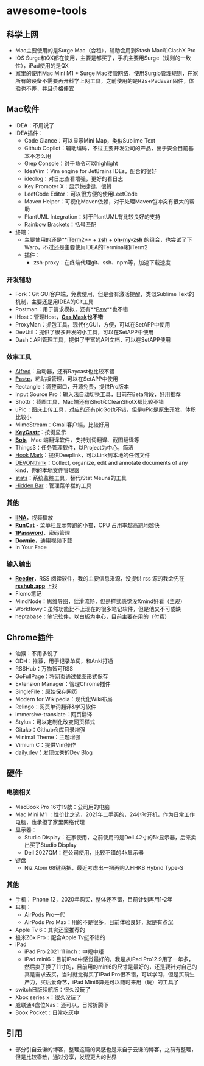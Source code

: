 # awesome-tools

## 科学上网

* Mac主要使用的是Surge Mac（合租），辅助会用到Stash  Mac和ClashX Pro
* IOS Surge和QX都在使用，主要是都买了，手机主要用Surge（规则的一致性），iPad使用的是QX
* 家里的使用Mac Mini M1 \+ Surge  Mac接管网络，使用Surgio管理规则，在家所有的设备不需要再开科学上网工具，之前使用的是R2s\+Padavan固件，体验也不差，并且价格便宜
## Mac软件

* IDEA：不用说了
* IDEA插件：
  * Code Glance：可以显示Mini Map，类似Sublime Text
  * Github Copilot：辅助编码，不过主要开发公司的产品，出于安全目前基本不怎么用
  * Grep Console：对于命令可以highlight
  * IdeaVim：Vim engine for JetBrains IDEs，配合的很好
  * ideolog：对日志查看增强，更好的看日志
  * Key Promoter X：显示快捷键，很赞
  * LeetCode Editor：可以很方便的使用LeetCode
  * Maven Helper：可视化Maven依赖，对于处理Maven包冲突有很大的帮助
  * PlantUML Integration：对于PlantUML有比较良好的支持
  * Rainbow Brackets：括号匹配
* 终端：
  * 主要使用的还是**[iTerm2](https://www.iterm2.com/)** \+ **[zsh](https://en.wikipedia.org/wiki/Z_shell)** \+ **[oh-my-zsh](https://github.com/robbyrussell/oh-my-zsh)** 的组合，也尝试了下Warp，不过还是主要使用IDEA的Terminal和iTerm2
  * 插件：
    * zsh-proxy：在终端代理git、ssh、npm等，加速下载速度

### 开发辅助
* Fork：Git GUI客户端，免费使用，但是会有激活提醒，类似Sublime Text的机制，主要还是用IDEA的Git工具
* Postman：用于请求模拟，还有**[Paw](https://paw.cloud/)**也不错
* iHost：管理Host，**[Gas Mask](https://github.com/2ndalpha/gasmask)也不错**
* ProxyMan：抓包工具，现代化GUI，方便，可以在SetAPP中使用
* DevUtil：提供了很多开发的小工具，可以在SetAPP中使用
* Dash：API管理工具，提供了丰富的API文档，可以在SetAPP使用

### 效率工具
* [Alfred](https://www.alfredapp.com/)：启动器，还有Raycast也比较不错
* **[Paste](https://pasteapp.me/)**，粘贴板管理，可以在SetAPP中使用
* Rectangle：调整窗口，开源免费，提供Pro版本
* Input Source Pro：输入法自动切换工具，目前在Beta阶段，好用推荐
* Shottr：截图工具，Mac端还有iShot和CleanShotX都比较不错
* uPic：图床上传工具，对应的还有picGo也不错，但是uPic是原生开发，体积比较小
* MimeStream：Gmail客户端，比较好用
* **[KeyCastr](https://github.com/keycastr/keycastr)**：按键显示
* **[Bob](https://github.com/ripperhe/Bob)**，Mac 端翻译软件，支持划词翻译、截图翻译等
* Things3：任务管理软件，以Project为中心，简洁
* [Hook Mark](https://hookproductivity.com/)：提供Deeplink，可以Link到本地的任何文件
* [DEVONthink](https://www.devontechnologies.com/apps/devonthink)：Collect, organize, edit and annotate documents of any kind，你的本地文件管理器
* [stats](https://github.com/exelban/stats)：系统监控工具，替代iStat Meuns的工具
* [Hidden Bar](https://github.com/dwarvesf/hidden)：管理菜单栏的工具

### 其他
* **[IINA](https://github.com/iina/iina)**，视频播放
* **[RunCat](https://itunes.apple.com/nz/app/runcat/id1429033973?mt=12&ref=appinn)** - 菜单栏显示奔跑的小猫，CPU 占用率越高跑地越快
* **[1Password](https://1password.com/)**，密码管理
* **[Downie](http://software.charliemonroe.net/downie.php)**，通用视频下载
* In Your Face

### 输入输出

* **[Reeder](http://reederapp.com/mac/)**，RSS 阅读软件，我的主要信息来源，没提供 rss 源的我会先在 **[rsshub.app](https://docs.rsshub.app/)** 上找
* Flomo笔记
* MindNode：思维导图，丝滑流畅，但是样式感觉没Xmind好看（主观）
* Workflowy：虽然功能比不上现在的很多笔记软件，但是他又不可或缺
* heptabase：笔记软件，以白板为中心，目前主要在用的（付费）

## Chrome插件

* 油猴：不用多说了
* ODH：推荐，用于记录单词，和Anki打通
* RSSHub：万物皆可RSS
* GoFullPage：将网页通过截图形式保存
* Extension Manager：管理Chrome插件
* SingleFile：原始保存网页
* Modern for Wikipedia：现代化Wiki布局
* Relingo：网页单词翻译&学习软件
* immersive-translate：网页翻译
* Stylus：可以定制化改变网页样式
* Gitako：Github仓库目录增强
* Minimal Theme：主题增强
* Vimium C：提供Vim操作
* daily.dev：发现优秀的Dev Blog

## 硬件

### 电脑相关

* MacBook Pro 16寸19款：公司用的电脑
* Mac Mini M1 ：性价比之选，2021年二手买的，24小时开机，作为日常工作电脑，也承担了家里网络代理
* 显示器：
  * Studio Display：在家使用，之前使用的是Dell 42寸的5k显示器，后来卖出买了Studio Display
  * Dell 2027QM：在公司使用，比较不错的4k显示器
* 键盘
  * Niz Atom 68键两把，最近考虑出一把再购入HHKB Hybrid Type-S
### 其他
* 手机：iPhone 12，2020年购买，整体还不错，目前计划再用1-2年
* 耳机：
  * AirPods Pro一代
  * AirPods Pro Max：用的不是很多，目前体验良好，就是有点沉
* Apple Tv 6：其实还蛮推荐的
* 极米Z6x Pro：配合Apple Tv挺不错的
* iPad
  * iPad Pro 2021 11 inch：中规中矩
  * iPad mini6：目前iPad中感觉最好的，我是从iPad Pro12.9用了一年多，然后卖了换了11寸的，目前用的mini6的尺寸是最好的，还是要针对自己的真是需求去买，当时就觉得买了iPad Pro很不错，可以学习，但是买前生产力，买后爱奇艺，iPad Mini6算是可以随时来用（玩）的工具了
* switch日版续航版：很久没玩了
* Xbox series x：很久没玩了
* 威联通4盘位Nas：还可以，日常折腾下
* Boox Pocket：日常吃灰中

## 引用

* 部分引自云谦的博客，整理这篇的灵感也是来自于云谦的博客，之前有整理，但是比较零散，通过分享，发现更大的世界
